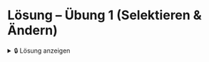 # Lösung – Übung 1 (Selektieren & Ändern)

<details>
  <summary>🔒 Lösung anzeigen</summary>

```js
// TODO: Selektiere das Element mit der ID "box"
const box = document.getElementById("box");

// TODO: Ändere den Text von #box zu "Hallo Azubi"
box.innerText = "Hallo Azubi";

// TODO: Füge die CSS-Klasse "highlight" hinzu
box.classList.add("highlight");
```
</details>